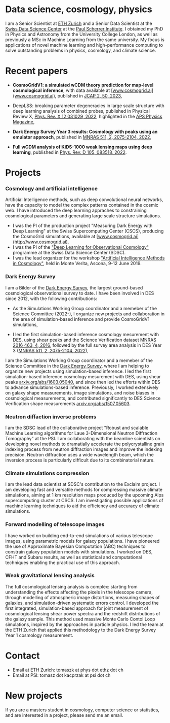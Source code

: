 # Data science, cosmology, physics


I am a Senior Scientist at [ETH Zurich](https://www.cosmology.ethz.ch) and a Senior Data Scientist at the [Swiss Data Science Center](https://www.datascience.ch) at the [Paul Scherrer Institute](https://www.psi.ch). I obtained my PhD in Physics and Astronomy from the University College London, as well as previously a MSc in Machine Learning from the same university.
My focus is applications of novel machine learning and high-performance computing to solve outstanding problems in physics, cosmology, and climate science.

# Recent papers

- **CosmoGridV1: a simulated 𝗐CDM theory prediction for map-level cosmological inference**, with data available at [www.cosmogrid.ai](www.cosmogrid.ai), published in [JCAP 2, 50, 2023](https://iopscience.iop.org/article/10.1088/1475-7516/2023/02/050),

- DeepLSS: breaking parameter degeneracies in large scale structure with deep learning analysis of combined probes, published in Physical Review X, [Phys. Rev. X 12 031029, 2022](https://journals.aps.org/prx/abstract/10.1103/PhysRevX.12.031029), highlighted in the [APS Physics Magazine](https://physics.aps.org/articles/v15/s111),

- **Dark Energy Survey Year 3 results: Cosmology with peaks using an emulator approach**, published in [MNRAS 511, 2, 2075-2104, 2022](https://academic.oup.com/mnras/article-abstract/511/2/2075/6511572),

- **Full wCDM analysis of KiDS-1000 weak lensing maps using deep learning**, published in [Phys. Rev. D 105, 083518, 2022](https://journals.aps.org/prd/abstract/10.1103/PhysRevD.105.083518).


# Projects

###  Cosmology and artificial intelligence
Artificial Intelligence methods, such as deep convolutional neural networks, have the capacity to model the complex patterns contained in the cosmic web. I have introduced the deep learning appraches to constraining cosmological parameters and generating large scale structure simulations.

- I was the PI of the production project "Measuring Dark Energy with Deep Learning" at the Swiss Supercomputing Center (CSCS), producing the CosmoGrid simulations, available at [www.cosmogrid.ai](http://www.cosmogrid.ai).
- I was the PI of the ["Deep Learning for Observational Cosmology"](https://datascience.ch/project/dloc/) programme at the Swiss Data Science Center (SDSC).
- I was the lead organizer for the workshop ["Artificial Intelligence Methods in Cosmology"](https://sites.google.com/site/aicosmo2019/), held in Monte Verita, Ascona, 9-12 June 2019.

### Dark Energy Survey

I am a Bilder of the [Dark Energy Survey](http://www.darkenergysurvey.org), the largest ground-based cosmological observational survey to date. I have been involved in DES since 2012, with the following contributions:

- As the Simulations Working Group coordinator and a memeber of the Science Committee (2022-), I organize new projects and collaboration in the area of simulation-based inference and provide CosmoGridV1 simulations,

- I led the first simulation-based inference cosmology mesurement with DES, using shear peaks and the Science Verification dataset [MNRAS 2016 463, 4, 2016](https://academic.oup.com/mnras/article/463/4/3653/2646308), followed by the full survey area analysis in DES Year 3 ([MNRAS 511, 2, 2075-2104, 2022](https://academic.oup.com/mnras/article-abstract/511/2/2075/6511572)),

I am the Simulations Working Group coordinator and a memeber of the Science Committee in the [Dark Energy Survey](http://www.darkenergysurvey.org), where I am helping to organize new projects using simulation-based inference. I led the first simulation-based inference cosmology mesurement with DES, using shear peaks [arxiv.org/abs/1603.05040](https://arxiv.org/abs/1603.05040), and since then led the efforts within DES to advance simulations-based inference. Previously, I worked extensively on galaxy shape measurements, image simulations, and noise biases in cosmological measurements, and contributed significantly to DES Science Verification shape measurements [arxiv.org/abs/1507.05603](https://arxiv.org/abs/1507.05603).

### Neutron diffaction inverse problems

I am the SDSC lead of the collaborative project "Robust and scalable Machine Learning algorithms for Laue 3-Dimensional Neutron Diffraction Tomography" at the PSI. I am collaborating with the beamline scientists on developing novel methods to dramatially accelerate the polycrystalline grain indexing process from neutron diffraction images and improve the indexing precision. Neutron diffraction uses a wide wavelength beam, which the inversion process is particularly difficult due to its combinatorial nature.

### Climate simulations compression

I am the lead data scientist at SDSC's contribution to the Exclaim project. I am developing fast and versatile methods for compressing massive climate simulations, aiming at 1 km resolution maps produced by the upcoming Alps supercomputing cluster at CSCS. I am investigating possible applications of machine learning techniques to aid the efficiency and accuracy of climate simulations.

### Forward modelling of telescope images

I have worked on building end-to-end simulations of various telescope images, using parametric models for galaxy populations. I have pioneered the use of Approximate Bayesian Computation (ABC) techniques to constrain galaxy population models with simulations. I worked on DES, CFHT and Subaru results, as well as statistical and computational techniques enabling the practical use of this approach.

### Weak gravitational lensing analysis

The full cosmological lensing analysis is complex: starting from understanding the effects affecting the pixels in the telescope camera, through modelling of atmospheric image distortions, measuring shapes of galaxies, and simulation-driven systematic errors control. I developed the first integrated, simulation-based approach for joint measurement of cosmological lensing shear power spectra and the redshift distributions of the galaxy sample. This method used massive Monte Carlo Contol Loop simulations, inspired by the approaches in particle physics. I led the team at the ETH Zurich that applied this methodology to the Dark Energy Survey Year 1 cosmology measurement.

# Contact


- Email at ETH Zurich: tomaszk at phys dot ethz dot ch
- Email at PSI: tomasz dot kacprzak at psi dot ch

# New projects

If you are a masters student in cosmology, computer science or statistics, and are interested in a project, please send me an email.


